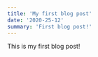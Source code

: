 ```yaml
---
title: 'My first blog post'
date: '2020-25-12'
summary: 'First blog post!'
---
```

This is my first blog post!